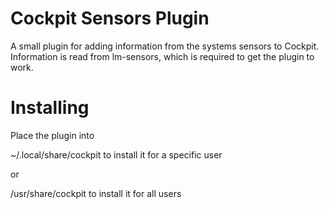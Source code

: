 # Cockpit Sensors Plugin

A small plugin for adding information from the systems sensors to Cockpit.
Information is read from lm-sensors, which is required to get the plugin to work.

# Installing

Place the plugin into

~/.local/share/cockpit to install it for a specific user

or

/usr/share/cockpit to install it for all users